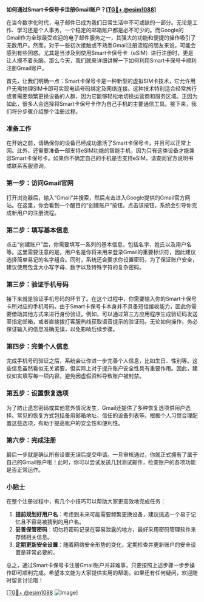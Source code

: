 **如何通过Smart卡保号卡注册Gmail账户？[[TG💪+ @esim1088](https://t.me/s/esim1088)]**

在当今数字化时代，电子邮件已成为我们日常生活中不可或缺的一部分。无论是工作、学习还是个人事务，一个稳定的邮箱账户都是必不可少的。而Google的Gmail作为全球最受欢迎的电子邮件服务之一，其强大的功能和便捷的操作吸引了无数用户。然而，对于一些初次接触或不熟悉Gmail注册流程的朋友来说，可能会感到有些困惑。尤其是当涉及到使用Smart卡保号卡（eSIM）进行注册时，更是让人摸不着头脑。那么今天，我们就来详细讲解一下如何利用Smart卡保号卡顺利注册Gmail账户。

首先，让我们明确一点：Smart卡保号卡是一种新型的虚拟SIM卡技术，它允许用户无需物理SIM卡即可实现电话号码绑定及网络连接。这种技术特别适合经常旅行或者需要频繁更换设备的人群，因为它能够轻松地切换运营商和服务区域。正因为如此，很多人会选择将Smart卡保号卡作为自己手机的主要通信工具。接下来，我们将分步骤介绍整个注册过程。

### 准备工作

在开始之前，请确保你的设备已经成功激活了Smart卡保号卡，并且可以正常上网。此外，还需要准备一部支持eSIM功能的智能手机，因为只有这类设备才能兼容Smart卡保号卡。如果你不确定自己的手机是否支持eSIM，请查阅官方说明书或联系客服咨询。

### 第一步：访问Gmail官网

打开浏览器后，输入“Gmail”并搜索，然后点击进入Google提供的Gmail官方网站。在这里，你会看到一个醒目的“创建账户”按钮。点击该按钮，系统会引导你完成新用户的注册流程。

### 第二步：填写基本信息

点击“创建账户”后，你需要填写一系列的基本信息，包括名字、姓氏以及用户名等。这里需要注意的是，用户名是你将来用来登录Gmail的重要标识符，因此建议选择简单易记的名字组合。同时，系统还会要求你设置密码，为了保证账户安全，建议使用包含大小写字母、数字以及特殊字符的复杂密码。

### 第三步：验证手机号码

接下来就是验证手机号码的环节了。在这个过程中，你需要输入你的Smart卡保号卡所对应的手机号码。由于Smart卡保号卡本身并不具备短信接收能力，因此你需要借助其他方式来进行身份验证。例如，可以通过第三方应用程序生成验证码发送至指定邮箱，或者直接拨打客服热线获取语音提示的验证码。无论如何操作，务必保证输入的信息准确无误，以免影响后续步骤。

### 第四步：完善个人信息

完成手机号码验证之后，系统会让你进一步完善个人信息，比如生日、性别等。这些信息虽然看似无关紧要，但实际上对于提升账户安全性具有重要作用。因此，建议如实填写每一项内容，避免因虚假资料导致账户被封禁。

### 第五步：设置恢复选项

为了防止遗忘密码或其他意外情况发生，Gmail还提供了多种恢复选项供用户选择。常见的恢复方式包括备用邮箱地址、信任的设备列表等。根据个人习惯合理配置这些选项，有助于提高账户的安全性和便利性。

### 第六步：完成注册

最后一步就是确认所有设置无误后提交申请。一旦审核通过，你就正式拥有了属于自己的Gmail账户啦！此时，你可以尝试发送几封测试邮件，检查账户的各项功能是否正常运作。

### 小贴士

在整个注册过程中，有几个小技巧可以帮助大家更高效地完成任务：

1. **提前规划好用户名**：考虑到未来可能需要频繁更换设备，建议挑选一个易于记忆且不容易被猜到的用户名。
2. **妥善保管密码**：切勿将密码记录在容易泄露的地方，最好采用密码管理软件来存储相关信息。
3. **定期更新安全设置**：随着网络安全形势的变化，定期检查并更新账户的安全设置是非常必要的。

总之，通过Smart卡保号卡注册Gmail账户并非难事，只要按照上述步骤一步步操作即可顺利完成。希望本文能为大家提供实用的帮助。如果还有任何疑问，欢迎随时留言讨论哦！

[[TG💪+ @esim1088](https://t.me/s/esim1088) ![Image](https://i.postimg.cc/4NQfJmqS/Snipaste-2025-05-13-00-14-12.png)]